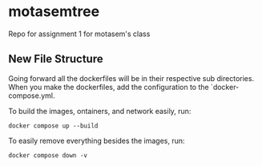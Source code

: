 # motasemtree
Repo for assignment 1 for motasem's class

## New File Structure
Going forward all the dockerfiles will be in their respective sub directories. When you make the dockerfiles, add the configuration to the `docker-compose.yml.

To build the images, ontainers, and network easily, run:

```
docker compose up --build
```

To easily remove everything besides the images, run:

```
docker compose down -v
```
